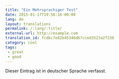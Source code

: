 ```yaml
---
title: "Ein Mehrsprachiger Test"
date: 2015-01-17T19:58:16-00:00
lang: de
layout: translations
permalink: /:lang/:title/
external-url: http://example.com
translation_id: fcdbc7e82b45346d67cced3523a2f236
category: cool
tags:
 - great
 - good
---
```


Dieser Eintrag ist in deutscher Sprache verfasst.
